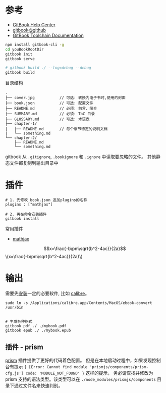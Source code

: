
# 参考

* [GitBook Help Center](https://help.gitbook.com/)
* [gitbook@github](https://github.com/GitbookIO/gitbook)
* [GitBook Toolchain Documentation](http://toolchain.gitbook.com/)


```bash
npm install gitbook-cli -g
cd youBookRootDir
gitbook init
gitbook serve

# gitbook build ./ --log=debug --debug
gitbook build

```

目录结构

```
.
├── cover.jpg           // 可选: 转换为电子书时,使用的封面
├── book.json           // 可选: 配置文件
├── README.md           // 必须: 前言、简介
├── SUMMARY.md          // 必须: ToC 目录
├── GLOSSARY.md         // 可选: 术语表
├── chapter-1/      
|   ├── README.md       // 每个章节特定的说明文档
|   └── something.md
└── chapter-2/
    ├── README.md
    └── something.md
```

gitbook 从 `.gitignore`, `.bookignore` 和 `.ignore` 中读取要忽略的文件。
其他静态文件都复制到输出目录中

# 插件

```
# 1. 先修改 book.json 追加plugins的名称
plugins : ["mathjax"]

# 2. 再在命令安装插件
gitbook install

```

常用插件

* [mathjax](https://plugins.gitbook.com/plugin/mathjax) 

$$x=\frac{-b\pm\sqrt{b^2-4ac}}{2a}$$
\\(x=\frac{-b\pm\sqrt{b^2-4ac}}{2a}\\)




# 输出

需要先[安装](http://toolchain.gitbook.com/ebook.html)一定的必要软件, 比如 [calibre](https://calibre-ebook.com/download)。


```
sudo ln -s /Applications/calibre.app/Contents/MacOS/ebook-convert /usr/bin


# 生成各种格式
gitbook pdf ./ ./mybook.pdf
gitbook epub ./ ./mybook.epub

```

## 插件 - prism
[prism](https://plugins.gitbook.com/plugin/prism) 插件提供了更好的代码着色配置。
但是在本地启动过程中，如果发现控制台有提示 `{ [Error: Cannot find module 'prismjs/components/prism-cfg.js'] code: 'MODULE_NOT_FOUND' }` 这样的提示，
务必请查找并修改为 prism 支持的语法类型。该类型可以在 `./node_modules/prismjs/components` 目录下通过文件名来快速判别。